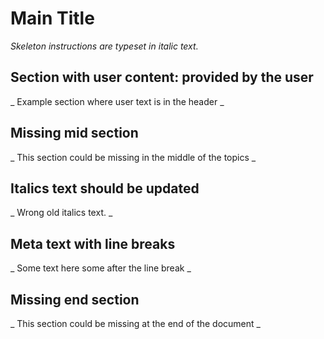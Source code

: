 # Main Title

_Skeleton instructions are typeset in italic text._

## Section with user content: provided by the user

_ Example section where user text is in the header _

## Missing mid section

_ This section could be missing in the middle of the topics _

## Italics text should be updated

_ Wrong old italics text. _

## Meta text with line breaks

_ Some text here
some after the line break _

## Missing end section

_ This section could be missing at the end of the document _
